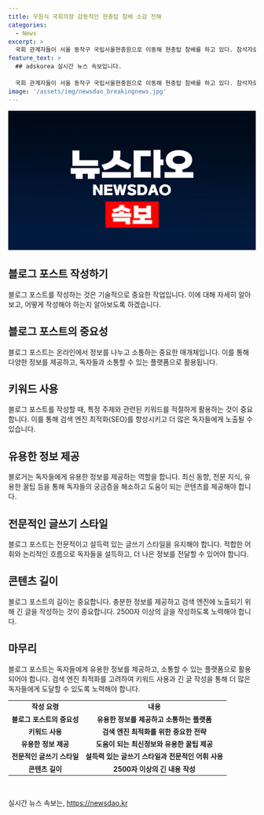 ```yaml
---
title: 우원식 국회의장 감동적인 현충탑 참배 소감 전해
categories:
  - News
excerpt: >
  국회 관계자들이 서울 동작구 국립서울현충원으로 이동해 현충탑 참배를 하고 있다. 참석자로는 우원식 국회의장, 주호영 국회부의장, 정당 원내대표, 상임위·상설특위 위원장 등이 있다.
feature_text: >
  ## adskorea 실시간 뉴스 속보입니다.

  국회 관계자들이 서울 동작구 국립서울현충원으로 이동해 현충탑 참배를 하고 있다. 참석자로는 우원식 국회의장, 주호영 국회부의장, 정당 원내대표, 상임위·상설특위 위원장 등이 있다.
image: '/assets/img/newsdao_breakingnews.jpg'
---
```


<p><img src="/assets/img/newsdao_breakingnews.jpg" alt="adskorea 속보" /></p>

<h2 data-ke-size="size26">블로그 포스트 작성하기</h2>

<p data-ke-size="size16">블로그 포스트를 작성하는 것은 기술적으로 중요한 작업입니다. 이에 대해 자세히 알아보고, 어떻게 작성해야 하는지 알아보도록 하겠습니다.</p>

<h2 data-ke-size="size26">블로그 포스트의 중요성</h2>

<p data-ke-size="size16">블로그 포스트는 온라인에서 정보를 나누고 소통하는 중요한 매개체입니다. 이를 통해 다양한 정보를 제공하고, 독자들과 소통할 수 있는 플랫폼으로 활용됩니다.</p>

<h2 data-ke-size="size26">키워드 사용</h2>

<p data-ke-size="size16">블로그 포스트를 작성할 때, 특정 주제와 관련된 키워드를 적절하게 활용하는 것이 중요합니다. 이를 통해 검색 엔진 최적화(SEO)를 향상시키고 더 많은 독자들에게 노출될 수 있습니다.</p>

<h2 data-ke-size="size26">유용한 정보 제공</h2>

<p data-ke-size="size16">블로거는 독자들에게 유용한 정보를 제공하는 역할을 합니다. 최신 동향, 전문 지식, 유용한 꿀팁 등을 통해 독자들의 궁금증을 해소하고 도움이 되는 콘텐츠를 제공해야 합니다.</p>

<h2 data-ke-size="size26">전문적인 글쓰기 스타일</h2>

<p data-ke-size="size16">블로그 포스트는 전문적이고 설득력 있는 글쓰기 스타일을 유지해야 합니다. 적합한 어휘와 논리적인 흐름으로 독자들을 설득하고, 더 나은 정보를 전달할 수 있어야 합니다.</p>

<h2 data-ke-size="size26">콘텐츠 길이</h2>

<p data-ke-size="size16">블로그 포스트의 길이는 중요합니다. 충분한 정보를 제공하고 검색 엔진에 노출되기 위해 긴 글을 작성하는 것이 중요합니다. 2500자 이상의 글을 작성하도록 노력해야 합니다.</p>

<h2 data-ke-size="size26">마무리</h2>

<p data-ke-size="size16">블로그 포스트는 독자들에게 유용한 정보를 제공하고, 소통할 수 있는 플랫폼으로 활용되어야 합니다. 검색 엔진 최적화를 고려하여 키워드 사용과 긴 글 작성을 통해 더 많은 독자들에게 도달할 수 있도록 노력해야 합니다.</p>

<table>
    <tr>
        <td style="text-align: center; height: 17px;"><b>작성 요령</b></td>
        <td style="text-align: center; height: 17px;"><b>내용</b></td>
    </tr>
    <tr>
        <td style="text-align: center; height: 17px;"><b>블로그 포스트의 중요성</b></td>
        <td style="text-align: center; height: 17px;"><b>유용한 정보를 제공하고 소통하는 플랫폼</b></td>
    </tr>
    <tr>
        <td style="text-align: center; height: 17px;"><b>키워드 사용</b></td>
        <td style="text-align: center; height: 17px;"><b>검색 엔진 최적화를 위한 중요한 전략</b></td>
    </tr>
    <tr>
        <td style="text-align: center; height: 17px;"><b>유용한 정보 제공</b></td>
        <td style="text-align: center; height: 17px;"><b>도움이 되는 최신정보와 유용한 꿀팁 제공</b></td>
    </tr>
    <tr>
        <td style="text-align: center; height: 17px;"><b>전문적인 글쓰기 스타일</b></td>
        <td style="text-align: center; height: 17px;"><b>설득력 있는 글쓰기 스타일과 전문적인 어휘 사용</b></td>
    </tr>
    <tr>
        <td style="text-align: center; height: 17px;"><b>콘텐츠 길이</b></td>
        <td style="text-align: center; height: 17px;"><b>2500자 이상의 긴 내용 작성</b></td>
    </tr>
</table>

<p data-ke-size="size16">&nbsp;</p>
실시간 뉴스 속보는, <a href="https://newsdao.kr" rel="dofollow">https://newsdao.kr</a>


